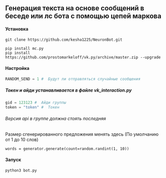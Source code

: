 ## Генерация текста на основе сообщений в беседе или лс бота с помощью цепей маркова

#### Установка
```
git clone https://github.com/kesha1225/NeuronBot.git

pip install mc.py
pip install https://github.com/prostomarkeloff/vk.py/archive/master.zip --upgrade
```
#### Настройка
```python
RANDOM_SEND = 1 #  Будут ли отправляться случайные сообщения
```

##### Токен и айди устанавливается в файле vk_interaction.py
```python
gid = 123123 #  Айди группы
token = "token" #  Токен
```

###### Версия api в группе должна стоять последняя

Размер сгенерированного предложения менять здесь (По умолчанию от 1 до 10 слов)
```
words = generator.generate(count=random.randint(1, 10)) 
```

#### Запуск
```
python3 bot.py
```